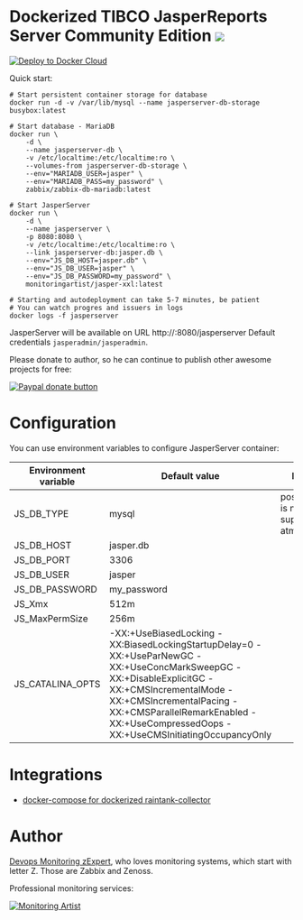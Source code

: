 # Dockerized TIBCO JasperReports Server Community Edition [![](https://badge.imagelayers.io/monitoringartist/jasper-xxl:latest.svg)](https://imagelayers.io/?images=monitoringartist/jasper-xxl:latest)

[![Deploy to Docker Cloud](https://files.cloud.docker.com/images/deploy-to-dockercloud.svg)](https://cloud.docker.com/stack/deploy/?repo=https://github.com/monitoringartist/jasper-xxl)

Quick start:

```
# Start persistent container storage for database
docker run -d -v /var/lib/mysql --name jasperserver-db-storage busybox:latest

# Start database - MariaDB
docker run \
    -d \
    --name jasperserver-db \
    -v /etc/localtime:/etc/localtime:ro \
    --volumes-from jasperserver-db-storage \
    --env="MARIADB_USER=jasper" \
    --env="MARIADB_PASS=my_password" \
    zabbix/zabbix-db-mariadb:latest

# Start JasperServer    
docker run \
    -d \
    --name jasperserver \
    -p 8080:8080 \
    -v /etc/localtime:/etc/localtime:ro \
    --link jasperserver-db:jasper.db \
    --env="JS_DB_HOST=jasper.db" \
    --env="JS_DB_USER=jasper" \
    --env="JS_DB_PASSWORD=my_password" \
    monitoringartist/jasper-xxl:latest

# Starting and autodeployment can take 5-7 minutes, be patient
# You can watch progres and issuers in logs
docker logs -f jasperserver
```

JasperServer will be available on URL http://<YOUR DOCKER HOST IP>:8080/jasperserver
Default credentials `jasperadmin/jasperadmin`.

Please donate to author, so he can continue to publish other awesome projects 
for free:

[![Paypal donate button](http://jangaraj.com/img/github-donate-button02.png)](https://www.paypal.com/cgi-bin/webscr?cmd=_s-xclick&hosted_button_id=8LB6J222WRUZ4)

# Configuration

You can use environment variables to configure JasperServer container:

| Environment variable | Default value | Note |
| -------------------- | ------------- | ----- |
| JS_DB_TYPE | mysql | postgres is not supported atm |
| JS_DB_HOST | jasper.db | |
| JS_DB_PORT | 3306 | |
| JS_DB_USER | jasper | |
| JS_DB_PASSWORD | my_password | |
| JS_Xmx | 512m | |
| JS_MaxPermSize | 256m | |
| JS_CATALINA_OPTS | -XX:+UseBiasedLocking -XX:BiasedLockingStartupDelay=0 -XX:+UseParNewGC -XX:+UseConcMarkSweepGC -XX:+DisableExplicitGC -XX:+CMSIncrementalMode -XX:+CMSIncrementalPacing -XX:+CMSParallelRemarkEnabled -XX:+UseCompressedOops -XX:+UseCMSInitiatingOccupancyOnly | |

# Integrations

* [docker-compose for dockerized raintank-collector](https://github.com/monitoringartist/jasperserver-xxl/blob/master/docker-compose.yml)

# Author

[Devops Monitoring zExpert](http://www.jangaraj.com 'DevOps / Docker / Kubernetes / Zabbix / Zenoss / Monitoring'), 
who loves monitoring systems, which start with letter Z. 
Those are Zabbix and Zenoss.

Professional monitoring services:

[![Monitoring Artist](http://monitoringartist.com/img/github-monitoring-artist-logo.jpg)](http://www.monitoringartist.com 'DevOps / Docker / Kubernetes / Zabbix / Zenoss / Monitoring')
